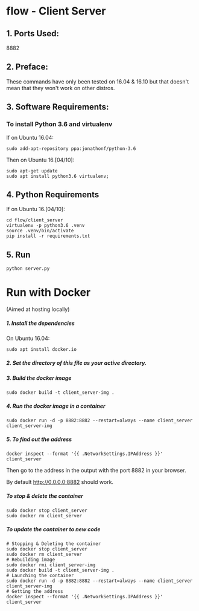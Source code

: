 flow - Client Server
===========

## 1. Ports Used:

8882

## 2. Preface:

These commands have only been tested on 16.04 & 16.10 but that doesn't mean that they won't work on other distros.

## 3. Software Requirements:

### To install Python 3.6 and virtualenv

If on Ubuntu 16.04:

```
sudo add-apt-repository ppa:jonathonf/python-3.6
```

Then on Ubuntu 16.[04/10]:

```
sudo apt-get update
sudo apt install python3.6 virtualenv;
```

## 4. Python Requirements

If on Ubuntu 16.[04/10]:

```
cd flow/client_server
virtualenv -p python3.6 .venv
source .venv/bin/activate
pip install -r requirements.txt
```

## 5. Run

```
python server.py
```

Run with Docker
===============

(Aimed at hosting locally)

##### 1. Install the dependencies

On Ubuntu 16.04:

```
sudo apt install docker.io
```

##### 2. Set the directory of this file as your active directory.

##### 3. Build the docker image


```
sudo docker build -t client_server-img .
```

##### 4. Run the docker image in a container

```
sudo docker run -d -p 8882:8882 --restart=always --name client_server client_server-img
```

##### 5. To find out the address

```
docker inspect --format '{{ .NetworkSettings.IPAddress }}' client_server
```

Then go to the address in the output with the port 8882 in your browser.

By default http://0.0.0.0:8882 should work.

##### To stop & delete the container

```
sudo docker stop client_server
sudo docker rm client_server
```

##### To update the container to new code

```
# Stopping & Deleting the container
sudo docker stop client_server
sudo docker rm client_server
# Rebuilding image
sudo docker rmi client_server-img
sudo docker build -t client_server-img .
# Launching the container
sudo docker run -d -p 8882:8882 --restart=always --name client_server client_server-img
# Getting the address
docker inspect --format '{{ .NetworkSettings.IPAddress }}' client_server
```